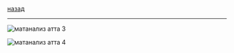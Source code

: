 [назад](../../mathan.md)
***
![матанализ атта 3](https://github.com/user-attachments/assets/82d756f5-3333-4b2e-9c8d-0ef5162425b1)

![матанализ атта 4](https://github.com/user-attachments/assets/76b94776-cffd-4836-a407-ee4961a5ff2c)
